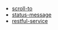   * [scroll-to]( ./apis/scroll-to/index.html)
  * [status-message]( ./apis/status-message/index.html)
  * [restful-service]( ./apis/restful-service/index.html)